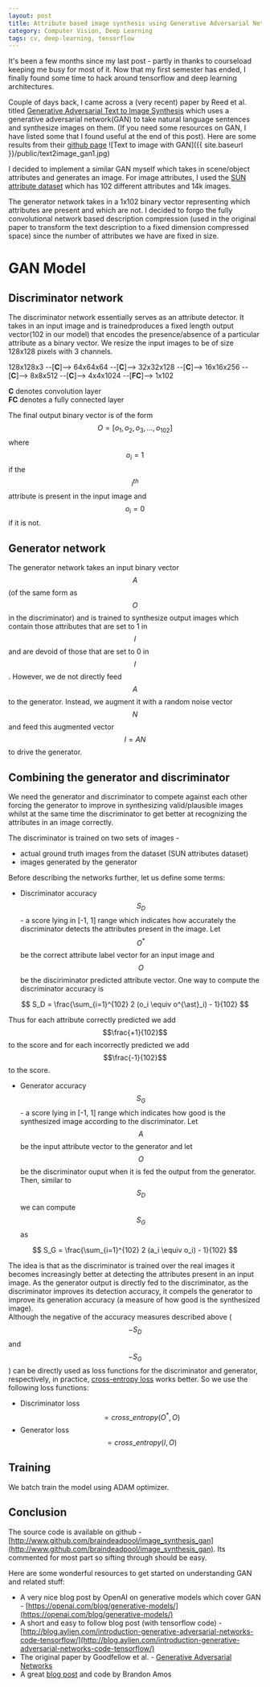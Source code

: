 ```yaml
---
layout: post
title: Attribute based image synthesis using Generative Adversarial Networks
category: Computer Vision, Deep Learning
tags: cv, deep-learning, tensorflow
---
```

It's been a few months since my last post - partly in thanks to courseload keeping me busy for most of it. Now that my first semester has ended, I finally found some time to hack around tensorflow and deep learning architectures.

Couple of days back, I came across a (very recent) paper by Reed et al. titled [Generative Adversarial Text to Image Synthesis](https://arxiv.org/abs/1605.05396) which uses a generative adversarial network(GAN) to take natural language sentences and synthesize images on them. (If you need some resources on GAN, I have listed some that I found useful at the end of this post). Here are some results from their [github page](https://github.com/reedscot/icml2016)
![Text to image with GAN]({{ site.baseurl }}/public/text2image_gan1.jpg)

I decided to implement a similar GAN myself which takes in scene/object attributes and generates an image. For image attributes, I used the [SUN attribute dataset](https://cs.brown.edu/~gen/sunattributes.html) which has 102 different attributes and 14k images.

The generator network takes in a 1x102 binary vector representing which attributes are present and which are not. I decided to forgo the fully convolutional network based description compression (used in the original paper to transform the text description to a fixed dimension compressed space) since the number of attributes we have are fixed in size.

GAN Model
=========

Discriminator network
---------------------

The discriminator network essentially serves as an attribute detector. It takes in an input image and is trainedproduces a fixed length output vector(102 in our model) that encodes the presence/absence of a particular attribute as a binary vector. We resize the input images to be of size 128x128 pixels with 3 channels.

128x128x3 --[**C**]--> 64x64x64 --[**C**]--> 32x32x128 --[**C**]--> 16x16x256 --[**C**]--> 8x8x512 --[**C**]--> 4x4x1024 --[**FC**]--> 1x102

**C** denotes convolution layer  
**FC** denotes a fully connected layer

The final output binary vector is of the form $$O = [o_1, o_2, o_3, ..., o_{102}]$$ where $$o_i = 1 $$ if the $$i^{th}$$ attribute is present in the input image and $$o_i = 0$$ if it is not.


Generator network
-----------------
The generator network takes an input binary vector $$A$$ (of the same form as $$O$$ in the discriminator) and is trained to synthesize output images which contain those attributes that are set to 1 in $$I$$ and are devoid of those that are set to 0 in $$I$$. However, we de not directly feed $$A$$ to the generator. Instead, we augment it with a random noise vector $$N$$ and feed this augmented vector $$I = AN$$ to drive the generator.



Combining the generator and discriminator
-----------------------------------------
We need the generator and discriminator to compete against each other forcing the generator to improve in synthesizing valid/plausible images whilst at the same time the discriminator to get better at recognizing the attributes in an image correctly.  

The discriminator is trained on two sets of images - 
* actual ground truth images from the dataset (SUN attributes dataset)
* images generated by the generator

Before describing the networks further, let us define some terms:
* Discriminator accuracy $$S_D$$- a score lying in [-1, 1] range which indicates how accurately the discriminator detects the attributes present in the image. 
Let $$O^{\ast}$$ be the correct attribute label vector for an input image and $$O$$ be the disciriminator predicted attribute vector. One way to compute the discriminator accuracy is

$$ S_D = \frac{\sum_{i=1}^{102} 2 (o_i \equiv o^{\ast}_i) - 1}{102} $$  

Thus for each attribute correctly predicted we add $$\frac{+1}{102}$$ to the score and for each incorrectly predicted we add $$\frac{-1}{102}$$ to the score.

* Generator accuracy $$S_G$$ - a score lying in [-1, 1] range which indicates how good is the synthesized image according to the discriminator. Let $$A$$ be the input attribute vector to the generator and let $$O$$ be the discriminator ouput when it is fed the output from the generator. Then, similar to $$S_D$$ we can compute $$S_G$$ as

$$ S_G = \frac{\sum_{i=1}^{102} 2 (a_i \equiv o_i) - 1}{102} $$

The idea is that as the discriminator is trained over the real images it becomes increasingly better at detecting the attributes present in an input image. As the generator output is directly fed to the discriminator, as the discriminator improves its detection accuracy, it compels the generator to improve its generation accuracy (a measure of how good is the synthesized image).  
Although the negative of the accuracy measures described above ($$-S_D$$ and $$-S_G$$) can be directly used as loss functions for the discriminator and generator, respectively, in practice, [cross-entropy loss](http://neuralnetworksanddeeplearning.com/chap3.html#introducing_the_cross-entropy_cost_function) works better. So we use the following loss functions:

* Discriminator loss $$ = cross\_entropy(O^{\ast}, O) $$
* Generator loss $$ = cross\_entropy(I, O)$$



Training
--------

We batch train the model using ADAM optimizer.

Conclusion
----------

The source code is available on github - [http://www.github.com/braindeadpool/image_synthesis_gan](http://www.github.com/braindeadpool/image_synthesis_gan). Its commented for most part so sifting through should be easy.


Here are some wonderful resources to get started on understanding GAN and related stuff:

* A very nice blog post by OpenAI on generative models which cover GAN - [https://openai.com/blog/generative-models/](https://openai.com/blog/generative-models/)
* A short and easy to follow blog post (with tensorflow code) - [http://blog.aylien.com/introduction-generative-adversarial-networks-code-tensorflow/](http://blog.aylien.com/introduction-generative-adversarial-networks-code-tensorflow/)
* The original paper by Goodfellow et al. - [Generative Adversarial Networks](https://arxiv.org/abs/1406.2661)
* A great [blog post](http://bamos.github.io/2016/08/09/deep-completion/#step-1-interpreting-images-as-samples-from-a-probability-distribution) and code by Brandon Amos


